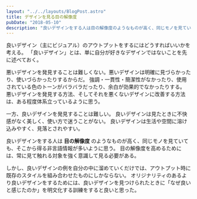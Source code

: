 ```yaml
---
layout: "../../layouts/BlogPost.astro"
title: デザインを見る目の解像度
pubDate: "2018-05-10"
description: "良いデザインをする人は目の解像度のようなものが高く、同じモノを見ていてもそこから得る非言語情報が多いように思う。目の解像度を高めるためには、常に見て触れる対象を意識的に見る必要がある。"
---
```


良いデザイン（主にビジュアル）のアウトプットをするにはどうすればいいかを考える。
「良いデザイン」とは、単に自分が好きなデザインではないことを先に述べておく。

悪いデザインを発見することは難しくない。悪いデザインは明確に見づらかったり、使いづらかったりするからだ。
強調・一貫性・簡潔性がなかったり、使用されている色のトーンがバラバラだったり、余白が効果的でなかったりする。
悪いデザインを発見する方法、そしてそれを悪くないデザインに改善する方法は、ある程度体系立っているように思う。

一方、良いデザインを発見することは難しい。
良いデザインは見たときに不快感がなく美しく、使い方で迷うことがない。
良いデザインは生活や空間に溶け込みやすく、見落とされやすい。

良いデザインをする人は **目の解像度** のようなものが高く、同じモノを見ていても、そこから得る非言語情報が多いように思う。
目の解像度を高めるためには、常に見て触れる対象を強く意識して見る必要がある。

しかし、良いデザインの例を自分の中に溜めていくだけでは、アウトプット時に既存のスタイルを組み合わせたものにしかならない。
オリジナリティのあるより良いデザインをするためには、良いデザインを見つけられたときに「なぜ良いと感じたのか」を明文化する訓練をすると良いと思った。
